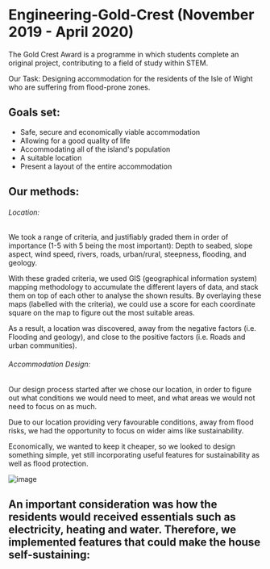 # Engineering-Gold-Crest (November 2019 - April 2020)

The Gold Crest Award is a programme in which students complete an original project, contributing to a field of study within STEM.

Our Task: Designing accommodation for the residents of the Isle of Wight who are suffering from flood-prone zones.

## Goals set:
- Safe, secure and economically viable accommodation
- Allowing for a good quality of life
- Accommodating all of the island's population
- A suitable location
- Present a layout of the entire accommodation


## Our methods:

###### Location:

We took a range of criteria, and justifiably graded them in order of importance (1-5 with 5 being the most important):
Depth to seabed, slope aspect, wind speed, rivers, roads, urban/rural, steepness, flooding, and geology.

With these graded criteria, we used GIS (geographical information system) mapping methodology to accumulate the different layers of data, and stack them on top of each other to analyse the shown results. By overlaying these maps (labelled with the criteria), we could use a score for each coordinate square on the map to figure out the most suitable areas.

As a result, a location was discovered, away from the negative factors (i.e. Flooding and geology), and close to the positive factors (i.e. Roads and urban communities).

###### Accommodation Design:

Our design process started after we chose our location, in order to figure out what conditions we would need to meet, and what areas we would not need to focus on as much.

Due to our location providing very favourable conditions, away from flood risks, we had the opportunity to focus on wider aims like sustainability.

Economically, we wanted to keep it cheaper, so we looked to design something simple, yet still incorporating useful features for sustainability as well as flood protection.

![image](https://user-images.githubusercontent.com/93199903/201164441-dc6551f6-4f50-4a87-ba66-230b8ad85520.png)

An important consideration was how the residents would received essentials such as electricity, heating and water. Therefore, we implemented features that could make the house self-sustaining:
- 
